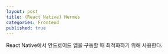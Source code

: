 ```yaml
---
layout: post
title: (React Native) Hermes
categories: Frontend
published: true
---
```


React Native에서 안드로이드 앱을 구동할 때 최적화하기 위해 사용한다.
